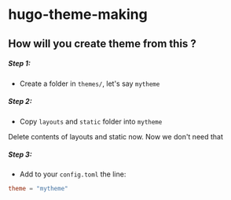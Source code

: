 # hugo-theme-making
## How will you create theme from this ?

##### Step 1:
- Create a folder in `themes/`, let's say `mytheme`

##### Step 2:
- Copy `layouts` and `static` folder into `mytheme`

Delete contents of layouts and static now. Now we don't need that
##### Step 3:
- Add to your `config.toml` the line:

```toml
theme = "mytheme"
```
